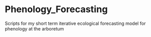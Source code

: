 # Phenology_Forecasting
Scripts for my short term iterative ecological forecasting model for phenology at the arboretum
